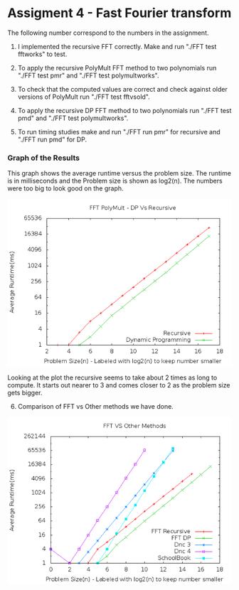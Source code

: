 Assigment 4 - Fast Fourier transform
=======================================

The following number correspond to the numbers in the assignment.

1. I implemented the recursive FFT correctly. Make and run "./FFT test fftworks" to test.

2. To apply the recursive PolyMult FFT method to two polynomials run "./FFT test pmr" and "./FFT test polymultworks".

3. To check that the computed values are correct and check against older versions of PolyMult run "./FFT test fftvsold".

4. To apply the recursive DP FFT method to two polynomials run "./FFT test pmd" and "./FFT test polymultworks".

5. To run timing studies make and run "./FFT run pmr" for recursive and "./FFT run pmd" for DP.

### Graph of the Results

This graph shows the average runtime versus the problem size. The runtime is in milliseconds and the Problem size is shown as log2(n). The numbers were too big to look good on the graph.

![FFT results](FFT.png)

Looking at the plot the recursive seems to take about 2 times as long to compute. It starts out nearer to 3 and comes closer to 2 as the problem size gets bigger.

6. Comparison of FFT vs Other methods we have done.

![FFT Vs Other Methods](FFTvsOthers.png)

